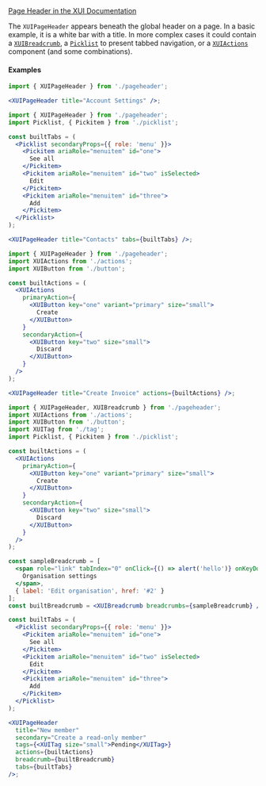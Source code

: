 <div class="xui-margin-vertical">
	<a href="../section-compounds-navigation-page-header.html" isDocLink>Page Header in the XUI Documentation</a>
</div>

The `XUIPageHeader` appears beneath the global header on a page. In a basic example, it is a white bar with a title. In more complex cases it could contain a [`XUIBreadcrumb`](#xuibreadcrumb), a [`Picklist`](#picklist) to present tabbed navigation, or a [`XUIActions`](#actions) component (and some combinations).

#### Examples

```jsx harmony
import { XUIPageHeader } from './pageheader';

<XUIPageHeader title="Account Settings" />;
```

```jsx harmony
import { XUIPageHeader } from './pageheader';
import Picklist, { Pickitem } from './picklist';

const builtTabs = (
  <Picklist secondaryProps={{ role: 'menu' }}>
    <Pickitem ariaRole="menuitem" id="one">
      See all
    </Pickitem>
    <Pickitem ariaRole="menuitem" id="two" isSelected>
      Edit
    </Pickitem>
    <Pickitem ariaRole="menuitem" id="three">
      Add
    </Pickitem>
  </Picklist>
);

<XUIPageHeader title="Contacts" tabs={builtTabs} />;
```

```jsx harmony
import { XUIPageHeader } from './pageheader';
import XUIActions from './actions';
import XUIButton from './button';

const builtActions = (
  <XUIActions
    primaryAction={
      <XUIButton key="one" variant="primary" size="small">
        Create
      </XUIButton>
    }
    secondaryAction={
      <XUIButton key="two" size="small">
        Discard
      </XUIButton>
    }
  />
);

<XUIPageHeader title="Create Invoice" actions={builtActions} />;
```

```jsx harmony
import { XUIPageHeader, XUIBreadcrumb } from './pageheader';
import XUIActions from './actions';
import XUIButton from './button';
import XUITag from './tag';
import Picklist, { Pickitem } from './picklist';

const builtActions = (
  <XUIActions
    primaryAction={
      <XUIButton key="one" variant="primary" size="small">
        Create
      </XUIButton>
    }
    secondaryAction={
      <XUIButton key="two" size="small">
        Discard
      </XUIButton>
    }
  />
);

const sampleBreadcrumb = [
  <span role="link" tabIndex="0" onClick={() => alert('hello')} onKeyDown={() => {}} key="1">
    Organisation settings
  </span>,
  { label: 'Edit organisation', href: '#2' }
];
const builtBreadcrumb = <XUIBreadcrumb breadcrumbs={sampleBreadcrumb} />;

const builtTabs = (
  <Picklist secondaryProps={{ role: 'menu' }}>
    <Pickitem ariaRole="menuitem" id="one">
      See all
    </Pickitem>
    <Pickitem ariaRole="menuitem" id="two" isSelected>
      Edit
    </Pickitem>
    <Pickitem ariaRole="menuitem" id="three">
      Add
    </Pickitem>
  </Picklist>
);

<XUIPageHeader
  title="New member"
  secondary="Create a read-only member"
  tags={<XUITag size="small">Pending</XUITag>}
  actions={builtActions}
  breadcrumb={builtBreadcrumb}
  tabs={builtTabs}
/>;
```
